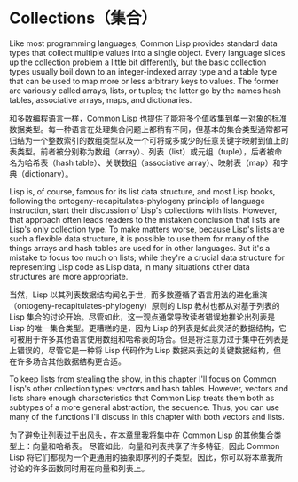 # Collections（集合）

Like most programming languages, Common Lisp provides standard data
types that collect multiple values into a single object. Every
language slices up the collection problem a little bit differently,
but the basic collection types usually boil down to an integer-indexed
array type and a table type that can be used to map more or less
arbitrary keys to values. The former are variously called arrays,
lists, or tuples; the latter go by the names hash tables, associative
arrays, maps, and dictionaries.

和多数编程语言一样，Common Lisp
也提供了能将多个值收集到单一对象的标准数据类型。每一种语言在处理集合问题上都稍有不同，但基本的集合类型通常都可归结为一个整数索引的数组类型以及一个可将或多或少的任意关键字映射到值上的表类型。前者被分别称为数组（array）、列表（list）或元组（tuple），后者被命名为哈希表（hash table）、关联数组（associative array）、映射表（map）和字典（dictionary）。

Lisp is, of course, famous for its list data structure, and most Lisp
books, following the ontogeny-recapitulates-phylogeny principle of
language instruction, start their discussion of Lisp's collections
with lists. However, that approach often leads readers to the mistaken
conclusion that lists are Lisp's only collection type. To make matters
worse, because Lisp's lists are such a flexible data structure, it is
possible to use them for many of the things arrays and hash tables are
used for in other languages. But it's a mistake to focus too much on
lists; while they're a crucial data structure for representing Lisp
code as Lisp data, in many situations other data structures are more
appropriate.

当然，Lisp
以其列表数据结构闻名于世，而多数遵循了语言用法的进化重演（ontogeny-recapitulates-phylogeny）原则的
Lisp 教材也都从对基于列表的 Lisp
集合的讨论开始。尽管如此，这一观点通常导致读者错误地推论出列表是
Lisp 的唯一集合类型。更糟糕的是，因为 Lisp
的列表是如此灵活的数据结构，它可被用于许多其他语言使用数组和哈希表的场合。但是将注意力过于集中在列表是上错误的，尽管它是一种将
Lisp 代码作为 Lisp
数据来表达的关键数据结构，但在许多场合其他数据结构更合适。

To keep lists from stealing the show, in this chapter I'll focus on
Common Lisp's other collection types: vectors and hash tables.
However, vectors and lists share enough characteristics that Common
Lisp treats them both as subtypes of a more general abstraction, the
sequence. Thus, you can use many of the functions I'll discuss in this
chapter with both vectors and lists.

为了避免让列表过于出风头，在本章里我将集中在 Common Lisp
的其他集合类型上：向量和哈希表。 尽管如此，向量和列表共享了许多特征，因此 Common
Lisp 将它们都视为一个更通用的抽象即序列的子类型。因此，你可以将本章我所讨论的许多函数同时用在向量和列表上。

